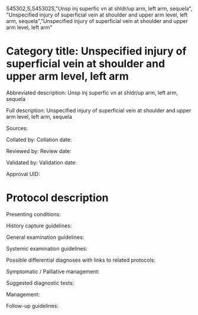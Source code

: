 S45302,S,S45302S,"Unsp inj superfic vn at shldr/up arm, left arm, sequela", "Unspecified injury of superficial vein at shoulder and upper arm level, left arm, sequela","Unspecified injury of superficial vein at shoulder and upper arm level, left arm"
# Category title: Unspecified injury of superficial vein at shoulder and upper arm level, left arm

Abbreviated description: Unsp inj superfic vn at shldr/up arm, left arm, sequela

Full description: Unspecified injury of superficial vein at shoulder and upper arm level, left arm, sequela

Sources:

Collated by:
Collation date:

Reviewed by:
Review date:

Validated by:
Validation date:

Approval UID:

# Protocol description

Presenting conditions:

History capture guidelines:

General examination guidelines:

Systemic examination guidelines:

Possible differential diagnoses with links to related protocols:

Symptomatic / Palliative management:

Suggested diagnostic tests:

Management:

Follow-up guidelines:
